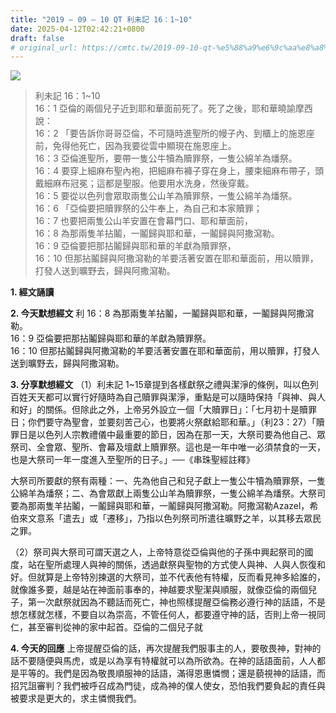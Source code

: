 ```yaml
---
title: "2019 – 09 – 10 QT 利未記 16：1~10"
date: 2025-04-12T02:42:21+0800
draft: false
# original_url: https://cmtc.tw/2019-09-10-qt-%e5%88%a9%e6%9c%aa%e8%a8%98-16%ef%bc%9a110
---
```


![](/images/qt.jpg)
> 利未記 16：1\~10  
> 16：1 亞倫的兩個兒子近到耶和華面前死了。死了之後，耶和華曉諭摩西說：  
> 16：2 「要告訴你哥哥亞倫，不可隨時進聖所的幔子內、到櫃上的施恩座前，免得他死亡，因為我要從雲中顯現在施恩座上。  
> 16：3 亞倫進聖所，要帶一隻公牛犢為贖罪祭，一隻公綿羊為燔祭。  
> 16：4 要穿上細麻布聖內袍，把細麻布褲子穿在身上，腰束細麻布帶子，頭戴細麻布冠冕；這都是聖服。他要用水洗身，然後穿戴。  
> 16：5 要從以色列會眾取兩隻公山羊為贖罪祭，一隻公綿羊為燔祭。  
> 16：6 「亞倫要把贖罪祭的公牛奉上，為自己和本家贖罪；  
> 16：7 也要把兩隻公山羊安置在會幕門口、耶和華面前，  
> 16：8 為那兩隻羊拈鬮，一鬮歸與耶和華，一鬮歸與阿撒瀉勒。  
> 16：9 亞倫要把那拈鬮歸與耶和華的羊獻為贖罪祭，  
> 16：10 但那拈鬮歸與阿撒瀉勒的羊要活著安置在耶和華面前，用以贖罪，打發人送到曠野去，歸與阿撒瀉勒。

**1. 經文誦讀**

**2.  今天默想經文**
利 16：8 為那兩隻羊拈鬮，一鬮歸與耶和華，一鬮歸與阿撒瀉勒。  
16：9 亞倫要把那拈鬮歸與耶和華的羊獻為贖罪祭。  
16：10 但那拈鬮歸與阿撒瀉勒的羊要活著安置在耶和華面前，用以贖罪，打發人送到曠野去，歸與阿撒瀉勒。

**3. 分享默想經文**
（1）利未記 1\~15章提到各樣獻祭之禮與潔淨的條例，叫以色列百姓天天都可以實行好隨時為自己贖罪與潔淨，重點是可以隨時保持「與神、與人和好」的關係。但除此之外，上帝另外設立一個「大贖罪日」：「七月初十是贖罪日；你們要守為聖會，並要刻苦己心，也要將火祭獻給耶和華。」（利23：27）「贖罪日是以色列人宗教禮儀中最重要的節日，因為在那一天，大祭司要為他自己、眾祭司、全會眾、聖所、會幕及壇獻上贖罪祭。這也是一年中唯一必須禁食的一天，也是大祭司一年一度進入至聖所的日子。」──《串珠聖經註釋》

大祭司所要獻的祭有兩種：一、先為他自己和兒子獻上一隻公牛犢為贖罪祭，一隻公綿羊為燔祭；二、為會眾獻上兩隻公山羊為贖罪祭，一隻公綿羊為燔祭。大祭司要為那兩隻羊拈鬮，一鬮歸與耶和華，一鬮歸與阿撒瀉勒。阿撒瀉勒Azazel，希伯來文意系「遣去」或「遷移」，乃指以色列祭司所遣往曠野之羊，以其移去眾民之罪。

（2）祭司與大祭司可謂天選之人，上帝特意從亞倫與他的子孫中興起祭司的國度，站在聖所處理人與神的關係，透過獻祭與聖物的方式使人與神、人與人恢復和好。但就算是上帝特別揀選的大祭司，並不代表他有特權，反而看見神多給誰的，就像誰多要，越是站在神面前事奉的，神越要求聖潔與順服，就像亞倫的兩個兒子，第一次獻祭就因為不聽話而死亡，神也照樣提醒亞倫務必遵行神的話語，不是想怎樣就怎樣，不要自以為崇高，不管任何人，都要遵守神的話，否則上帝一視同仁，甚至審判從神的家中起首。亞倫的二個兒子就

**4. 今天的回應**
上帝提醒亞倫的話，再次提醒我們服事主的人，要敬畏神，對神的話不要隨便與馬虎，或是以為享有特權就可以為所欲為。在神的話語面前，人人都是平等的。我們是因為敬畏順服神的話語，滿得恩惠憐憫；還是藐視神的話語，而招咒詛審判？我們被呼召成為門徒，成為神的僕人使女，恐怕我們要負起的責任與被要求是更大的，求主憐憫我們。
